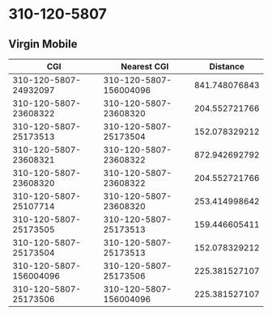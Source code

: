 # 310-120-5807
## Virgin Mobile


| CGI | Nearest CGI | Distance |
|-----|-------------|----------|
| 310-120-5807-24932097 | 310-120-5807-156004096 | 841.748076843 |
| 310-120-5807-23608322 | 310-120-5807-23608320 | 204.552721766 |
| 310-120-5807-25173513 | 310-120-5807-25173504 | 152.078329212 |
| 310-120-5807-23608321 | 310-120-5807-23608322 | 872.942692792 |
| 310-120-5807-23608320 | 310-120-5807-23608322 | 204.552721766 |
| 310-120-5807-25107714 | 310-120-5807-23608320 | 253.414998642 |
| 310-120-5807-25173505 | 310-120-5807-25173513 | 159.446605411 |
| 310-120-5807-25173504 | 310-120-5807-25173513 | 152.078329212 |
| 310-120-5807-156004096 | 310-120-5807-25173506 | 225.381527107 |
| 310-120-5807-25173506 | 310-120-5807-156004096 | 225.381527107 |

